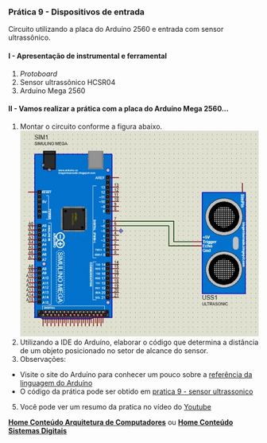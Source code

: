 ### Prática 9 - Dispositivos de entrada
Circuito utilizando a placa do Arduíno 2560 e entrada com sensor ultrassônico.  

#### I - Apresentação de instrumental e ferramental
1. *Protoboard*
2. Sensor ultrassônico HCSR04
3. Arduíno Mega 2560

#### II - Vamos realizar a prática com a placa do Arduíno Mega 2560...
1. Montar  o circuito conforme a figura abaixo.  
![Esquema de ligação sensor ultrassônico com Arduino](/arq_aulas/images/pratica_sensorultrassonico.jpg) 
3. Utilizando a IDE do Arduíno, elaborar o código que determina a distância de um objeto posicionado no setor de alcance do sensor.
4. Observações:  
- Visite o site do Arduíno para conhecer um pouco sobre a [referência da linguagem do Arduíno](https://www.arduino.cc/reference/en/)  
- O código da prática pode ser obtido em [pratica 9 - sensor ultrassonico](https://github.com/claytonjasilva/prog_exemplos/blob/main/pratica_sensorultrassonico.ino)  
5. Você pode ver um resumo da pratica no vídeo do [Youtube]()

**[Home Conteúdo Arquitetura de Computadores](https://github.com/claytonjasilva/claytonjasilva.github.io/blob/main/arq_aulas.md)**  ou 
**[Home Conteúdo Sistemas Digitais](https://github.com/claytonjasilva/claytonjasilva.github.io/blob/main/sisdig_aulas.md)**   
